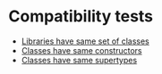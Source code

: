# Compatibility tests

* [Libraries have same set of classes](src/test/kotlin/MissingClassesTest.kt)
* [Classes have same constructors](src/test/kotlin/HaveSameConstructorsTest.kt)
* [Classes have same supertypes](src/test/kotlin/HaveSameSupertypesTest.kt)

